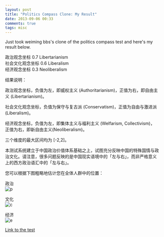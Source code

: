 ```yaml
---
layout: post
title: "Politics Compass Clone: My Result"
date: 2013-09-06 00:33
comments: true
tags: misc
---
```


Just took weiming bbs's clone of the politics compass test and here's my result below.

政治观念坐标     0.7  Libertarianism  
社会文化观念坐标 0.6  Liberalism  
经济观念坐标     0.3  Neoliberalism  

结果说明：
<!-- more -->

政治观念坐标，负值为左，即威权主义 (Authoritarianism)，正值为右，即自由主义 (Libertarianism)。

社会文化观念坐标，负值为保守与复古派 (Conservatism)，正值为自由与激进派 (Liberalism)。

经济观念坐标，负值为左，即集体主义与福利主义 (Welfarism, Collectivism)，正值为右，即新自由主义(Neoliberalism)。

三个维度的最大区间均为 [-2,2]。

本测试系统建立于中国政治价值体系基础之上，试图充分反映中国的特殊国情与政治文化。请注意，很多问题反映的是中国现实语境中的「左与右」，而非严格意义上的西方政治语汇中的「左与右」。

您可以根据下图粗略地估计您在全体人群中的位置：

政治  
![p](http://zuobiao.me/files/p.png)

文化  
![c](http://zuobiao.me/files/c.png)

经济  
![e](http://zuobiao.me/files/e.png)

[Link to the test](http://zuobiao.me/)

